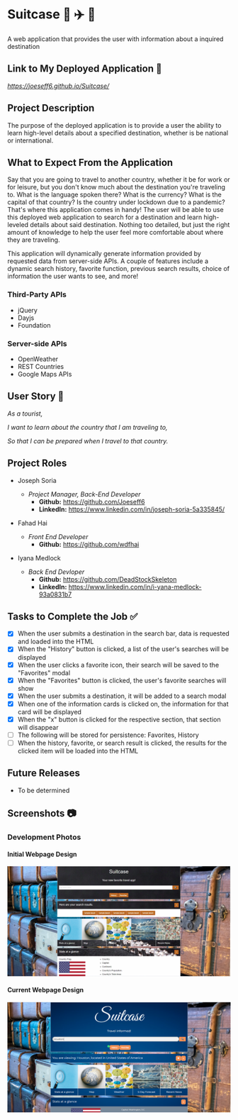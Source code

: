 # Suitcase :city_sunrise: :airplane: :city_sunset:
A web application that provides the user with information about a inquired destination

## Link to My Deployed Application :link:

_https://joeseff6.github.io/Suitcase/_

## Project Description

The purpose of the deployed application is to provide a user the ability to learn high-level details about a specified destination, whether is be national or international. 
## What to Expect From the Application

Say that you are going to travel to another country, whether it be for work or for leisure, but you don't know much about the destination you're traveling to. What is the language spoken there? What is the currency? What is the capital of that country? Is the country under lockdown due to a pandemic? That's where this application comes in handy! The user will be able to use this deployed web application to search for a destination and learn high-leveled details about said destination. Nothing too detailed, but just the right amount of knowledge to help the user feel more comfortable about where they are traveling.

This application will dynamically generate information provided by requested data from server-side APIs. A couple of features include a dynamic search history, favorite function, previous search results, choice of information the user wants to see, and more! 

### Third-Party APIs 
* jQuery
* Dayjs
* Foundation

### Server-side APIs
* OpenWeather
* REST Countries
* Google Maps APIs 

## User Story :book:

_As a tourist,_

_I want to learn about the country that I am traveling to,_

_So that I can be prepared when I travel to that country._

## Project Roles

* Joseph Soria
    * _Project Manager, Back-End Developer_
        * __Github:__ https://github.com/Joeseff6
        * __LinkedIn:__ https://www.linkedin.com/in/joseph-soria-5a335845/

* Fahad Hai
    * _Front End Developer_
        * __Github:__ https://github.com/wdfhai

* Iyana Medlock
    * _Back End Devloper_
        * __Github:__ https://github.com/DeadStockSkeleton
        * __LinkedIn:__ https://www.linkedin.com/in/i-yana-medlock-93a0831b7

## Tasks to Complete the Job :white_check_mark:

- [x] When the user submits a destination in the search bar, data is requested and loaded into the HTML
- [x] When the "History" button is clicked, a list of the user's searches will be displayed
- [x] When the user clicks a favorite icon, their search will be saved to the "Favorites" modal
- [x] When the "Favorites" button is clicked, the user's favorite searches will show
- [x] When the user submits a destination, it will be added to a search modal
- [x] When one of the information cards is clicked on, the information for that card will be displayed
- [x] When the "x" button is clicked for the respective section, that section will disappear
- [ ] The following will be stored for persistence: Favorites, History
- [ ] When the history, favorite, or search result is clicked, the results for the clicked item will be loaded into the HTML

## Future Releases

* To be determined

## Screenshots :camera:

### Development Photos

#### Initial Webpage Design
![The homepage for the web application](./Assets/Images/Homepage.PNG)

#### Current Webpage Design
![The new webpage design](./Assets/Images/newDesign.PNG)